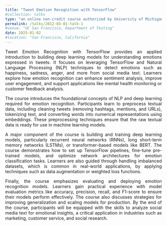 ```yaml
---
title: "Tweet Emotion Recognition with TensorFlow" 
#collection: talks
type: "an online non-credit course authorized by University of Michigan and offered through Coursera"
permalink: /talks/2012-03-01-talk-1
#venue: "UC San Francisco, Department of Testing"
date: 2025-01-02
#location: "San Francisco, California"
---
```

<p style="text-align: justify;">
Tweet Emotion Recognition with TensorFlow provides an applied introduction to building deep learning models for understanding emotions expressed in tweets. It focuses on leveraging TensorFlow and Natural Language Processing (NLP) techniques to detect emotions such as happiness, sadness, anger, and more from social media text. Learners explore how emotion recognition can enhance sentiment analysis, improve user engagement, and support applications like mental health monitoring or customer feedback analysis.
</p>

<p style="text-align: justify;">
The course introduces the foundational concepts of NLP and deep learning required for emotion recognition. Participants learn to preprocess textual data, including cleaning tweets (removing hashtags, mentions, and URLs), tokenizing text, and converting words into numerical representations using embeddings. These preprocessing techniques ensure that the raw textual data is ready for use in machine learning models.
</p>

<p style="text-align: justify;">
A major component of the course is building and training deep learning models, particularly recurrent neural networks (RNNs), long short-term memory networks (LSTMs), or transformer-based models like BERT. The course demonstrates how to set up TensorFlow pipelines, fine-tune pre-trained models, and optimize network architectures for emotion classification tasks. Learners are also guided through handling imbalanced datasets, which is common in real-world applications, by applying techniques such as data augmentation or weighted loss functions.
</p>

<p style="text-align: justify;">
Finally, the course emphasizes evaluating and deploying emotion recognition models. Learners gain practical experience with model evaluation metrics like accuracy, precision, recall, and F1-score to ensure their models perform effectively. The course also discusses strategies for improving generalization and scaling models for production. By the end of the course, participants will be equipped with the skills to analyze social media text for emotional insights, a critical application in industries such as marketing, customer service, and social research.
</p>